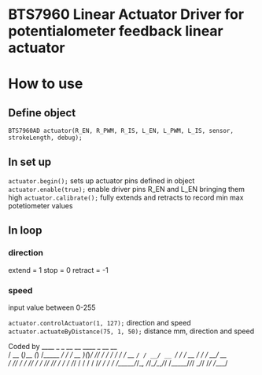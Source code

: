 BTS7960 Linear Actuator Driver for potentialometer feedback linear actuator
============

# How to use

## Define object
`BTS7960AD actuator(R_EN, R_PWM, R_IS, L_EN, L_PWM, L_IS, sensor, strokeLength, debug);`

## In set up
`actuator.begin();` sets up actuator pins defined in object
`actuator.enable(true);`  enable driver pins R_EN and L_EN bringing them high
`actuator.calibrate();`   fully extends and retracts to record min max potetiometer values


## In loop

### direction
extend  = 1
stop    = 0
retract = -1

### speed
input value between 0-255

`actuator.controlActuator(1, 127);` direction and speed
`actuator.actuateByDistance(75, 1, 50);` distance mm, direction and speed


Coded by
     ____  _       _ __        __   ____  _      __  __  
    / __ \(_)___ _(_) /_____ _/ /  / __ )(_)____/ /_/ /_ 
   / / / / / __ `/ / __/ __ `/ /  / __  / / ___/ __/ __ \
  / /_/ / / /_/ / / /_/ /_/ / /  / /_/ / / /  / /_/ / / /
 /_____/_/\__, /_/\__/\__,_/_/  /_____/_/_/   \__/_/ /_/ 
         /____/                                          

